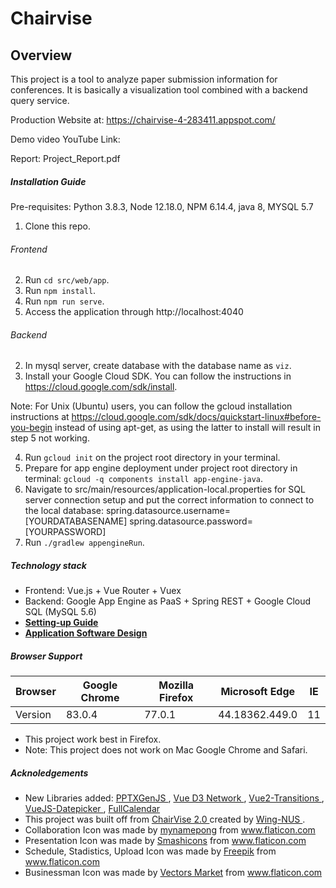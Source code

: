 # Chairvise

## Overview
This project is a tool to analyze paper submission information for conferences. It is basically a visualization tool combined with a backend query service.

Production Website at: https://chairvise-4-283411.appspot.com/

Demo video YouTube Link:

Report: Project_Report.pdf

##### Installation Guide
Pre-requisites: Python 3.8.3, Node 12.18.0, NPM 6.14.4, java 8, MYSQL 5.7

1. Clone this repo.

###### Frontend
2. Run `cd src/web/app`.
3. Run `npm install`.
4. Run `npm run serve`.
5. Access the application through http://localhost:4040

###### Backend
2. In mysql server, create database with the database name as `viz`.
3. Install your Google Cloud SDK. You can follow the instructions in https://cloud.google.com/sdk/install.

Note: For Unix (Ubuntu) users, you can follow the gcloud installation instructions at https://cloud.google.com/sdk/docs/quickstart-linux#before-you-begin instead of using apt-get, as using the latter to install will result in step 5 not working. 

4. Run `gcloud init` on the project root directory in your terminal.
5. Prepare for app engine deployment under project root directory in terminal: `gcloud -q components install app-engine-java`.
6. Navigate to src/main/resources/application-local.properties for SQL server connection setup and put the correct information to connect to the local database: 
spring.datasource.username=[YOURDATABASENAME]
spring.datasource.password=[YOURPASSWORD]
7. Run `./gradlew appengineRun`.

##### Technology stack

- Frontend: Vue.js + Vue Router + Vuex
- Backend: Google App Engine as PaaS + Spring REST + Google Cloud SQL (MySQL 5.6)
- [**Setting-up Guide**](docs/setting-up.md)
- [**Application Software Design**](docs/design.md)

##### Browser Support

| Browser | Google Chrome | Mozilla Firefox | Microsoft Edge | IE |
|---------|---------------|-----------------|----------------|----|
| Version | 83.0.4        | 77.0.1          | 44.18362.449.0 | 11 |
- This project work best in Firefox. 
- Note: This project does not work on Mac Google Chrome and Safari.

##### Acknoledgements

- New Libraries added: <a href="https://github.com/gitbrent/PptxGenJS"> PPTXGenJS </a>, <a href="https://github.com/emiliorizzo/vue-d3-network"> Vue D3 Network </a>, <a href="https://github.com/BinarCode/vue2-transitions"> Vue2-Transitions </a>, <a href="https://github.com/charliekassel/vuejs-datepicker"> VueJS-Datepicker </a>, <a href="https://github.com/fullcalendar/fullcalendar"> FullCalendar </a>
- This project was built off from <a href="https://github.com/WING-NUS/ChairVisE"> ChairVise 2.0 </a> created by <a href="https://wing.comp.nus.edu.sg/"> Wing-NUS </a>.
- Collaboration Icon was made by <a href="https://www.flaticon.com/authors/mynamepong" title="mynamepong">mynamepong</a> from <a href="https://www.flaticon.com/"             title="Flaticon">www.flaticon.com</a>
- Presentation Icon was made by <a href="https://www.flaticon.com/authors/smashicons" title="Smashicons">Smashicons</a> from <a href="https://www.flaticon.com/"             title="Flaticon">www.flaticon.com</a>
- Schedule, Stadistics, Upload Icon was made by <a href="https://www.flaticon.com/authors/freepik" title="Freepik">Freepik</a> from <a href="https://www.flaticon.com/" title="Flaticon">www.flaticon.com</a>
- Businessman Icon was made by <a href="https://www.flaticon.com/authors/vectors-market" title="Vectors Market">Vectors Market</a> from <a href="https://www.flaticon.com/" title="Flaticon">www.flaticon.com</a>

